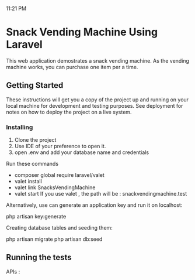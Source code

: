 11:21 PM
# Snack Vending Machine Using Laravel

This web application demostrates a snack vending machine. As the vending machine works, you can purchase one item per a time.

## Getting Started

These instructions will get you a copy of the project up and running on your local machine for development and testing purposes. See deployment for notes on how to deploy the project on a live system.

### Installing

1. Clone the project
2. Use IDE of your preference to open it.
3. open .env and add your database name and credentials 

Run these commands
- composer global require laravel/valet
- valet install
- valet link SnacksVendingMachine
- valet start
If you use valet , the path will be : snackvendingmachine.test

Alternatively, use can generate an application key and run it on localhost:

php artisan key:generate  


Creating database tables and seeding them:

php artisan migrate
php artisan db:seed


## Running the tests



APIs  :